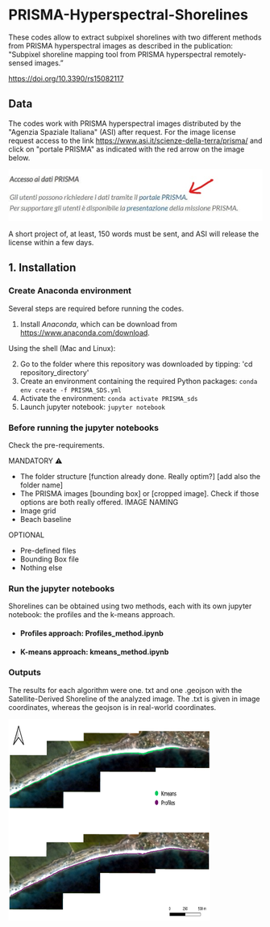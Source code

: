 # PRISMA-Hyperspectral-Shorelines
These codes allow to extract subpixel shorelines with two different methods from PRISMA hyperspectral images as described in the publication: "Subpixel shoreline mapping tool from PRISMA hyperspectral remotely-sensed images.”

https://doi.org/10.3390/rs15082117

## Data

The codes work with PRISMA hyperspectral images distributed by the "Agenzia Spaziale Italiana" (ASI) after request. For the image license request access to the link https://www.asi.it/scienze-della-terra/prisma/ and click on "portale PRISMA" as indicated with the red arrow on the image below.

<img src="https://github.com/PaolaSouto/PRISMA-Hyperspectral-Shorelines/blob/main/imgs/AccessPrisma.jpg">

A short project of, at least, 150 words must be sent, and ASI will release the license within a few days. 

## 1. Installation

### Create Anaconda environment

Several steps are required before running the codes.

1. Install *Anaconda*, which can be download from https://www.anaconda.com/download.

Using the shell (Mac and Linux):

2. Go to the folder where this repository was downloaded by tipping: 'cd repository_directory'
3. Create an environment containing the required Python packages: `conda env create -f PRISMA_SDS.yml`
4. Activate the environment: `conda activate PRISMA_sds`
5. Launch jupyter notebook: `jupyter notebook`

### Before running the jupyter notebooks

Check the pre-requirements.

MANDATORY :warning:

* The folder structure [function already done. Really optim?] [add also the folder name]
* The PRISMA images [bounding box] or [cropped image]. Check if those options are both really offered. IMAGE NAMING
* Image grid
* Beach baseline

OPTIONAL

* Pre-defined files
* Bounding Box file
* Nothing else

### Run the jupyter notebooks

Shorelines can be obtained using two methods, each with its own jupyter notebook: the profiles and the k-means approach.


* #### Profiles approach: Profiles_method.ipynb




* #### K-means approach: kmeans_method.ipynb




### Outputs

The results for each algorithm were one. txt and one .geojson with the Satellite-Derived Shoreline of the analyzed image. The .txt is given in image coordinates, whereas the geojson is in real-world coordinates.

<img src="https://github.com/PaolaSouto/PRISMA-Hyperspectral-Shorelines/blob/main/imgs/SDS_PRISMA_example.png" width="400" height="400">

